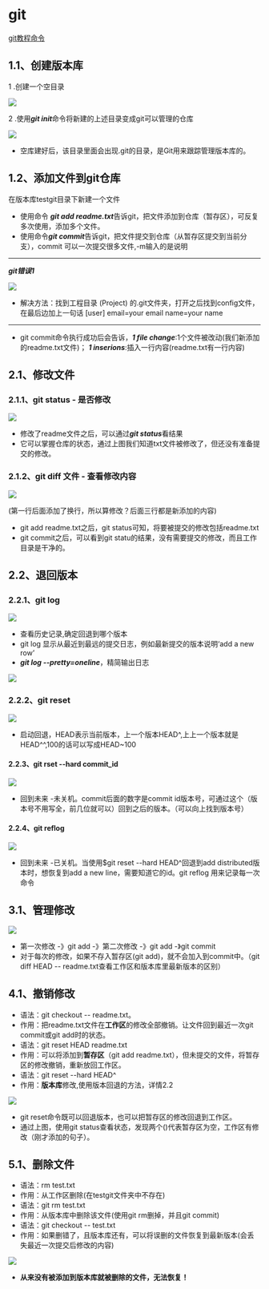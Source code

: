 # git
 [git教程命令](https://www.liaoxuefeng.com/wiki/896043488029600)
## 1.1、创建版本库
1 .创建一个空目录

![](pictures/gl.png)
  
2 .使用***git init***命令将新建的上述目录变成git可以管理的仓库

![](pictures/g2.png)

- 空库建好后，该目录里面会出现.git的目录，是Git用来跟踪管理版本库的。

## 1.2、添加文件到git仓库
在版本库testgit目录下新建一个文件

- 使用命令 ***git add readme.txt***告诉git，把文件添加到仓库（暂存区），可反复多次使用，添加多个文件。
- 使用命令***git commit***告诉git，把文件提交到仓库（从暂存区提交到当前分支），commit 可以一次提交很多文件,-m输入的是说明
---
***git错误1***

![](pictures/error1.png)

- 解决方法：找到工程目录 (Project) 的.git文件夹，打开之后找到config文件，在最后边加上一句话
[user]
email=your email
name=your name
---
- git commit命令执行成功后会告诉，***1 file change***:1个文件被改动(我们新添加的readme.txt文件)；
***1 inserions***:插入一行内容(readme.txt有一行内容)

## 2.1、修改文件
### 2.1.1、git status - 是否修改

![](pictures/g3.png)
- 修改了readme文件之后，可以通过***git status***看结果
- 它可以掌握仓库的状态，通过上图我们知道txt文件被修改了，但还没有准备提交的修改。
### 2.1.2、git diff 文件  - 查看修改内容

![](pictures/g5.png)

(第一行后面添加了换行，所以算修改？后面三行都是新添加的内容) 
- git add readme.txt之后，git status可知，将要被提交的修改包括readme.txt
- git commit之后，可以看到git statu的结果，没有需要提交的修改，而且工作目录是干净的。
## 2.2、退回版本
### 2.2.1、git log 

![](pictures/g4.png)
- 查看历史记录,确定回退到哪个版本
- git log 显示从最近到最远的提交日志，例如最新提交的版本说明‘add a new row’
- ***git log --pretty=oneline***，精简输出日志

![](pictures/g6.png)
### 2.2.2、git reset 
![](pictures/g7.png)
- 启动回退，HEAD表示当前版本，上一个版本HEAD^,上上一个版本就是HEAD^^,100的话可以写成HEAD~100
#### 2.2.3、git rset --hard commit_id
![](pictures/g8.png)
- 回到未来 -未关机。commit后面的数字是commit id版本号，可通过这个（版本号不用写全，前几位就可以）回到之后的版本。（可以向上找到版本号）
#### 2.2.4、git reflog 

![](pictures/g9.png)
- 回到未来 -已关机。当使用$git reset --hard HEAD^回退到add distributed版本时，想恢复到add a new line，需要知道它的id。git reflog 用来记录每一次命令

## 3.1、管理修改
![](pictures/g10.jpg)
- 第一次修改 -》git add -》第二次修改 -》git add -》git commit
- 对于每次的修改，如果不存入暂存区(git add)，就不会加入到commit中。（git diff HEAD -- readme.txt查看工作区和版本库里最新版本的区别）

## 4.1、撤销修改
- 语法：git checkout -- readme.txt。
- 作用：把readme.txt文件在**工作区**的修改全部撤销。让文件回到最近一次git commit或git add时的状态。
- 语法：git reset HEAD readme.txt
- 作用：可以将添加到**暂存区**（git add readme.txt），但未提交的文件，将暂存区的修改撤销，重新放回工作区。
- 语法：git reset --hard HEAD^
- 作用：**版本库**修改,使用版本回退的方法，详情2.2

![](pictures/g11.png)
- git reset命令既可以回退版本，也可以把暂存区的修改回退到工作区。
- 通过上图，使用git status查看状态，发现两个()代表暂存区为空，工作区有修改（刚才添加的句子）。

## 5.1、删除文件
- 语法：rm test.txt
- 作用：从工作区删除(在testgit文件夹中不存在)
- 语法：git rm test.txt
- 作用：从版本库中删除该文件(使用git rm删掉，并且git commit)
- 语法：git checkout -- test.txt
- 作用：如果删错了，且版本库还有，可以将误删的文件恢复到最新版本(会丢失最近一次提交后修改的内容)

![](pictures/g12.png)
- **从来没有被添加到版本库就被删除的文件，无法恢复！**




